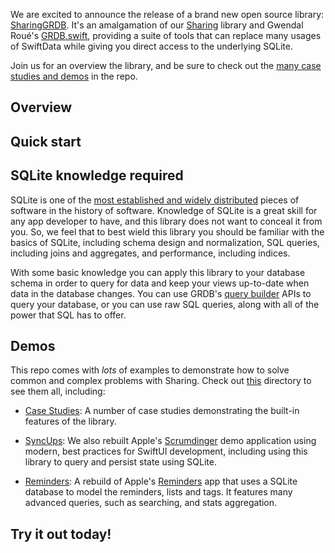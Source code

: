 We are excited to announce the release of a brand new open source library: 
[SharingGRDB][sharing-grdb-gh]. It's an amalgamation of our [Sharing][sharing-gh] library and
Gwendal Roué's [GRDB.swift][grdb-gh], providing a suite of tools that can replace many usages
of SwiftData while giving you direct access to the underlying SQLite.

Join us for an overview the library, and be sure to check out the 
[many case studies and demos][examples-gh] in the repo.

[examples-gh]: https://github.com/pointfreeco/sharing-grdb/tree/main/Examples

## Overview

## Quick start

## SQLite knowledge required

SQLite is one of the 
 [most established and widely distributed](https://www.sqlite.org/mostdeployed.html) pieces of 
software in the history of software. Knowledge of SQLite is a great skill for any app developer to
have, and this library does not want to conceal it from you. So, we feel that to best wield this
library you should be familiar with the basics of SQLite, including schema design and normalization,
SQL queries, including joins and aggregates, and performance, including indices.

With some basic knowledge you can apply this library to your database schema in order to query
for data and keep your views up-to-date when data in the database changes. You can use GRDB's
[query builder][query-interface] APIs to query your database, or you can use raw SQL queries, 
along with all of the power that SQL has to offer.

## Demos

This repo comes with _lots_ of examples to demonstrate how to solve common and complex problems with
Sharing. Check out [this][examples-gh] directory to see them all, including:

  * [Case Studies][case-studies-gh]:
    A number of case studies demonstrating the built-in features of the library.

  * [SyncUps][sync-ups-gh]: We also rebuilt Apple's [Scrumdinger][scrumdinger] demo
    application using modern, best practices for SwiftUI development, including using this library
    to query and persist state using SQLite.
    
  * [Reminders][reminders-gh]: A rebuild of Apple's [Reminders][reminders-app-store] app
    that uses a SQLite database to model the reminders, lists and tags. It features many advanced
    queries, such as searching, and stats aggregation.

## Try it out today!

[examples-gh]: https://github.com/pointfreeco/sharing-grdb/tree/main/Examples
[case-studies-gh]: https://github.com/pointfreeco/sharing-grdb/tree/main/Examples/CaseStudies
[reminders-gh]: https://github.com/pointfreeco/sharing-grdb/tree/main/Examples/Reminders
[sync-ups-gh]: https://github.com/pointfreeco/sharing-grdb/tree/main/Examples/SyncUps
[scrumdinger]: https://developer.apple.com/tutorials/app-dev-training/getting-started-with-scrumdinger
[reminders-app-store]: https://apps.apple.com/us/app/reminders/id1108187841
[sharing-grdb-gh]: http://github.com/pointfreeco/sharing-grdb
[sharing-gh]: http://github.com/pointfreeco/swift-sharing
[grdb-gh]: http://github.com/groue/grdb.swift
[query-interface]: https://swiftpackageindex.com/groue/grdb.swift/master/documentation/grdb/queryinterface
